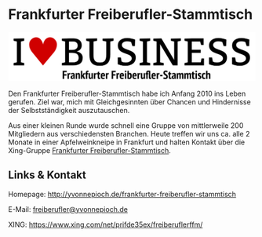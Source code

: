 # Frankfurter Freiberufler-Stammtisch
![Frankfurter Freiberufler-Stammtisch](./freiberufler-frankfurt.logo.png)

Den Frankfurter Freiberufler-Stammtisch habe ich Anfang 2010 ins Leben gerufen. Ziel
war, mich mit Gleichgesinnten über Chancen und Hindernisse der Selbstständigkeit auszutauschen.

Aus einer kleinen Runde wurde schnell eine Gruppe von mittlerweile 200 Mitgliedern aus verschiedensten Branchen.
Heute treffen wir uns ca. alle 2 Monate in einer Apfelweinkneipe in Frankfurt und halten Kontakt über die
Xing-Gruppe [Frankfurter Freiberufler-Stammtisch](https://www.xing.com/net/prifde35ex/freiberuflerffm/).


## Links &amp; Kontakt

Homepage: <http://yvonnepioch.de/frankfurter-freiberufler-stammtisch>


E-Mail: [freiberufler@yvonnepioch.de](mailto:freiberufler@yvonnepioch.de)




XING: <https://www.xing.com/net/prifde35ex/freiberuflerffm/>





